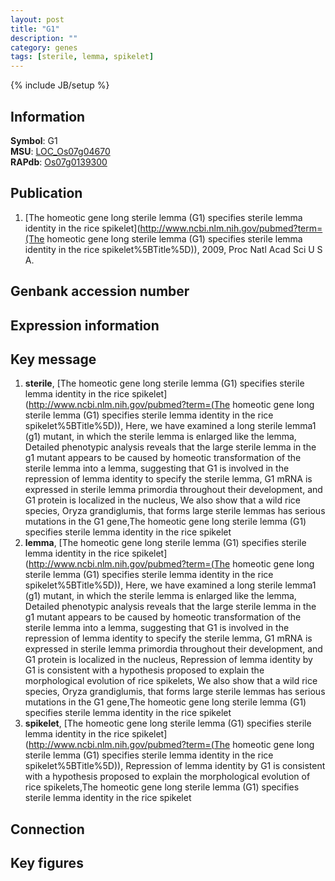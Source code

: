 ```yaml
---
layout: post
title: "G1"
description: ""
category: genes
tags: [sterile, lemma, spikelet]
---
```

{% include JB/setup %}

## Information
__Symbol__: G1  
__MSU__: [LOC_Os07g04670](http://rice.plantbiology.msu.edu/cgi-bin/ORF_infopage.cgi?orf=LOC_Os07g04670)  
__RAPdb__: [Os07g0139300](http://rapdb.dna.affrc.go.jp/viewer/gbrowse_details/irgsp1?name=Os07g0139300)  

## Publication
1. [The homeotic gene long sterile lemma (G1) specifies sterile lemma identity in the rice spikelet](http://www.ncbi.nlm.nih.gov/pubmed?term=(The homeotic gene long sterile lemma (G1) specifies sterile lemma identity in the rice spikelet%5BTitle%5D)), 2009, Proc Natl Acad Sci U S A.

## Genbank accession number

## Expression information

## Key message
1. __sterile__, [The homeotic gene long sterile lemma (G1) specifies sterile lemma identity in the rice spikelet](http://www.ncbi.nlm.nih.gov/pubmed?term=(The homeotic gene long sterile lemma (G1) specifies sterile lemma identity in the rice spikelet%5BTitle%5D)),  Here, we have examined a long sterile lemma1 (g1) mutant, in which the sterile lemma is enlarged like the lemma, Detailed phenotypic analysis reveals that the large sterile lemma in the g1 mutant appears to be caused by homeotic transformation of the sterile lemma into a lemma, suggesting that G1 is involved in the repression of lemma identity to specify the sterile lemma, G1 mRNA is expressed in sterile lemma primordia throughout their development, and G1 protein is localized in the nucleus, We also show that a wild rice species, Oryza grandiglumis, that forms large sterile lemmas has serious mutations in the G1 gene,The homeotic gene long sterile lemma (G1) specifies sterile lemma identity in the rice spikelet
2. __lemma__, [The homeotic gene long sterile lemma (G1) specifies sterile lemma identity in the rice spikelet](http://www.ncbi.nlm.nih.gov/pubmed?term=(The homeotic gene long sterile lemma (G1) specifies sterile lemma identity in the rice spikelet%5BTitle%5D)),  Here, we have examined a long sterile lemma1 (g1) mutant, in which the sterile lemma is enlarged like the lemma, Detailed phenotypic analysis reveals that the large sterile lemma in the g1 mutant appears to be caused by homeotic transformation of the sterile lemma into a lemma, suggesting that G1 is involved in the repression of lemma identity to specify the sterile lemma, G1 mRNA is expressed in sterile lemma primordia throughout their development, and G1 protein is localized in the nucleus, Repression of lemma identity by G1 is consistent with a hypothesis proposed to explain the morphological evolution of rice spikelets, We also show that a wild rice species, Oryza grandiglumis, that forms large sterile lemmas has serious mutations in the G1 gene,The homeotic gene long sterile lemma (G1) specifies sterile lemma identity in the rice spikelet
3. __spikelet__, [The homeotic gene long sterile lemma (G1) specifies sterile lemma identity in the rice spikelet](http://www.ncbi.nlm.nih.gov/pubmed?term=(The homeotic gene long sterile lemma (G1) specifies sterile lemma identity in the rice spikelet%5BTitle%5D)),  Repression of lemma identity by G1 is consistent with a hypothesis proposed to explain the morphological evolution of rice spikelets,The homeotic gene long sterile lemma (G1) specifies sterile lemma identity in the rice spikelet

## Connection

## Key figures


